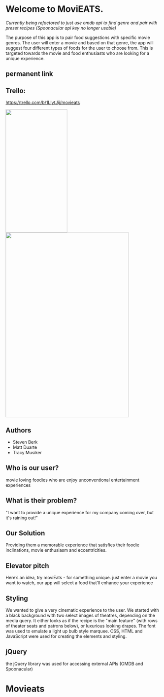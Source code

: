 # Welcome to MoviEATS.



*Currently being refactored to just use omdb api to find genre and pair with preset recipes (Spoonacular api key no longer usable)*

The purpose of this app is to pair food suggestions with specific movie genres. The user will enter a movie and based on that genre, the app will suggest four different types of foods for the user to choose from. This is targeted towards the movie and food enthusiasts who are looking for a unique experience. 

## permanent link


## Trello:
<a href="https://trello.com/b/1LlytJij/movieats"> https://trello.com/b/1LlytJij/movieats </a>

<img src="https://TRACYMUSIKER.github.io/moviEATS-phone.png" width="200" height="400"/>
<img src="https://TRACYMUSIKER.github.io/moviEATS-ipad.png" width="400" height="600"/>


## Authors
* Steven Berk
* Matt Duarte
* Tracy Musiker

## Who is our user?
movie loving foodies who are enjoy unconventional entertainment experiences

## What is their problem?
"I want to provide a unique experience for my company coming over, but it's raining out!"

## Our Solution
Providing them a memorable experience that satisfies their foodie inclinations, movie enthusiasm and eccentricities.

## Elevator pitch 
Here’s an idea, try moviEats - for something unique. just enter a movie you want to watch, our app will select a food that’ll enhance your experience

## Styling
We wanted to give a very cinematic experience to the user. We started with a black background with two select images of theatres, depending on the media query. It either looks as if the recipe is the "main feature" (with rows of theater seats and patrons below), or luxurious looking drapes. The font was used to emulate a light up bulb style marquee. CSS, HTML and JavaScript were used for creating the elements and styling.

## jQuery
the jQuery library was used for accessing external APIs (OMDB and Spoonacular)

# Movieats
